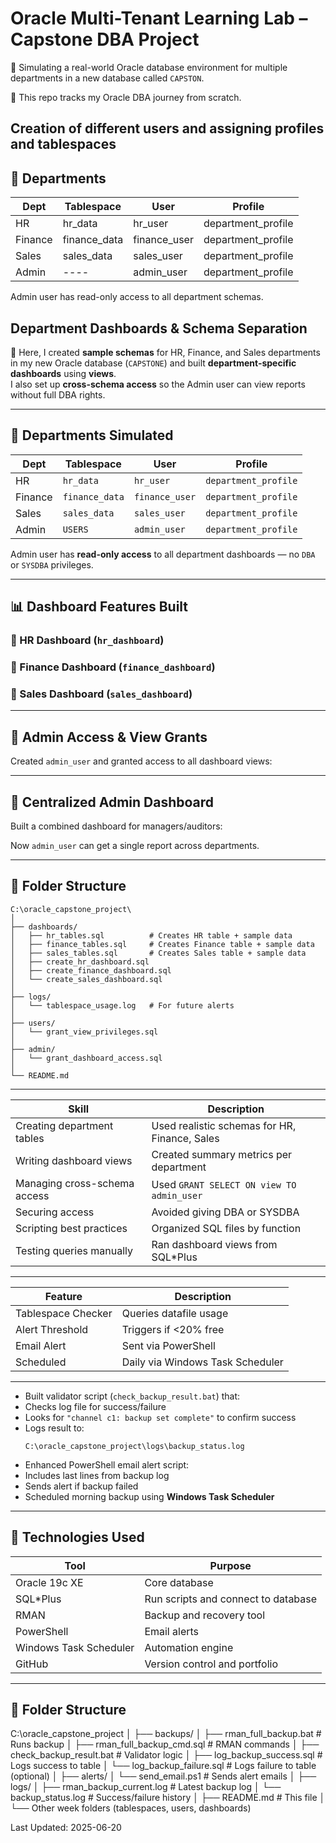 # Oracle Multi-Tenant Learning Lab – Capstone DBA Project

🎯 Simulating a real-world Oracle database environment for multiple departments in a new database called `CAPSTON`.

📁 This repo tracks my Oracle DBA journey from scratch.

##  Creation of different users and assigning profiles and tablespaces

## 🏢 Departments

| Dept    | Tablespace   | User         |            Profile |
|---------|--------------|--------------|--------------------|
| HR      | hr_data      | hr_user      | department_profile |
| Finance | finance_data | finance_user | department_profile |
| Sales   | sales_data   | sales_user   | department_profile |
| Admin   |     ----     | admin_user   | department_profile |

Admin user has read-only access to all department schemas.


## Department Dashboards & Schema Separation

🎯 Here, I created **sample schemas** for HR, Finance, and Sales departments in my new Oracle database (`CAPSTONE`) and built **department-specific dashboards** using **views**.  
I also set up **cross-schema access** so the Admin user can view reports without full DBA rights.

---

## 🏢 Departments Simulated

| Dept    | Tablespace     | User           | Profile                |
|---------|----------------|----------------|----------------------|
| HR      | `hr_data`      | `hr_user`      | `department_profile` |
| Finance | `finance_data` | `finance_user` | `department_profile` |
| Sales   | `sales_data`   | `sales_user`   | `department_profile` |
| Admin   | `USERS`        | `admin_user`   | `department_profile` |

Admin user has **read-only access** to all department dashboards — no `DBA` or `SYSDBA` privileges.

---

## 📊 Dashboard Features Built

### 🔹 HR Dashboard (`hr_dashboard`)
### 🔹 Finance Dashboard (`finance_dashboard`)
### 🔹 Sales Dashboard (`sales_dashboard`)

---

## 👥 Admin Access & View Grants

Created `admin_user` and granted access to all dashboard views:

---

## 🧭 Centralized Admin Dashboard

Built a combined dashboard for managers/auditors:

Now `admin_user` can get a single report across departments.

---

## 📁 Folder Structure

```
C:\oracle_capstone_project\
│
├── dashboards/
│   ├── hr_tables.sql          # Creates HR table + sample data
│   ├── finance_tables.sql     # Creates Finance table + sample data
│   ├── sales_tables.sql       # Creates Sales table + sample data
│   ├── create_hr_dashboard.sql
│   ├── create_finance_dashboard.sql
│   └── create_sales_dashboard.sql
│
├── logs/
│   └── tablespace_usage.log   # For future alerts
│
├── users/
│   └── grant_view_privileges.sql
│
├── admin/
│   └── grant_dashboard_access.sql
│
└── README.md
```

---


| Skill | Description                                                          |
|-------|----------------------------------------------------------------------|
| Creating department tables   | Used realistic schemas for HR, Finance, Sales |
| Writing dashboard views      | Created summary metrics per department        |
| Managing cross-schema access | Used `GRANT SELECT ON view TO admin_user`     |
| Securing access              | Avoided giving DBA or SYSDBA                  |
| Scripting best practices     | Organized SQL files by function               |
| Testing queries manually     | Ran dashboard views from SQL*Plus             |
---

| Feature            | Description                      |
|--------------------|----------------------------------|
| Tablespace Checker | Queries datafile usage           |
| Alert Threshold    | Triggers if <20% free            |
| Email Alert        | Sent via PowerShell              |
| Scheduled          | Daily via Windows Task Scheduler |

---


- Built validator script (`check_backup_result.bat`) that:
- Checks log file for success/failure
- Looks for `"channel c1: backup set complete"` to confirm success
- Logs result to:
  ```
  C:\oracle_capstone_project\logs\backup_status.log
  ```
- Enhanced PowerShell email alert script:
- Includes last lines from backup log
- Sends alert if backup failed
- Scheduled morning backup using **Windows Task Scheduler**

---

## 🧩 Technologies Used

| Tool                   | Purpose                             |
|------------------------|-------------------------------------|
| Oracle 19c XE          | Core database                       |
| SQL*Plus               | Run scripts and connect to database |
| RMAN                   | Backup and recovery tool            |
| PowerShell             | Email alerts                        |
| Windows Task Scheduler | Automation engine                   |
| GitHub                 | Version control and portfolio       |

---

## 📁 Folder Structure

C:\oracle_capstone_project
│
├── backups/
│ ├── rman_full_backup.bat # Runs backup
│ ├── rman_full_backup_cmd.sql # RMAN commands
│ ├── check_backup_result.bat # Validator logic
│ ├── log_backup_success.sql # Logs success to table
│ └── log_backup_failure.sql # Logs failure to table (optional)
│
├── alerts/
│ └── send_email.ps1 # Sends alert emails
│
├── logs/
│ ├── rman_backup_current.log # Latest backup log
│ └── backup_status.log # Success/failure history
│
├── README.md # This file
│
└── Other week folders (tablespaces, users, dashboards)


Last Updated: 2025-06-20

